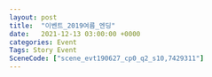 ```yaml
---
layout: post
title:  "이벤트_2019여름_엔딩"
date:   2021-12-13 03:00:00 +0000
categories: Event
Tags: Story Event
SceneCode: ["scene_evt190627_cp0_q2_s10,7429311"]
---
```

